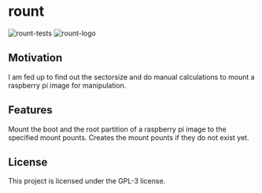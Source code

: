 # rount

![rount-tests](https://github.com/4thel00z/rount/workflows/Test/badge.svg)
![rount-logo](https://raw.githubusercontent.com/4thel00z/rount/master/logo.png)

## Motivation

I am fed up to find out the sectorsize and do manual calculations to mount a raspberry pi image
for manipulation.

## Features

Mount the boot and the root partition of a raspberry pi image to the specified mount pounts.
Creates the mount pounts if they do not exist yet.

## License

This project is licensed under the GPL-3 license.

